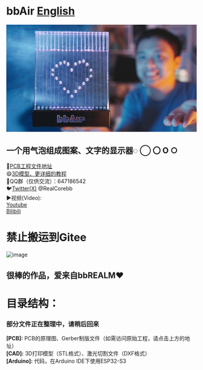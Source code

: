 # bbAir [English](https://github.com/RealCorebb/bbLaser/blob/main/README_EN.md "English")  
![image](https://github.com/RealCorebb/bbAir/blob/main/IMG/Cover_Final.jpg?raw=true)
## 一个用气泡组成图案、文字的显示器◌ ◯ 〇  O ○ 

🔗[PCB工程文件地址](https://oshwhub.com/corebb/bblaser_pro "PCB工程文件地址")  
😄[3D模型、更详细的教程](https://afdian.net/a/kuruibb "3D模型、更详细的教程")  
🐧QQ群（仅供交流）：647186542  
🐦[Twitter(X)](https://twitter.com/RealCorebb "@RealCorebb") @RealCorebb  
▶️视频(Video):  
[Youtube](https://youtu.be/Ths1KAzwM9w "Youtube")  
[ Bilibili](https://www.bilibili.com/video/BV1og4y1Z7bx/ " Bilibili")  
# 禁止搬运到Gitee  
![image](https://github.com/RealCorebb/bbAir/blob/main/IMG/poster.png?raw=true)  

## 很棒的作品，爱来自bbREALM♥

# 目录结构：
### 部分文件正在整理中，请稍后回来
**[PCB]:** PCB的原理图、Gerber制版文件（如需访问原始工程，请点击上方的地址）  
**[CAD]:** 3D打印模型（STL格式）、激光切割文件（DXF格式）  
**[Arduino]:** 代码，在Arduino IDE下使用ESP32-S3  
